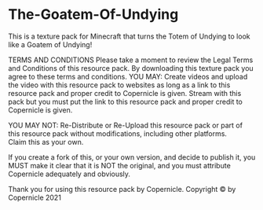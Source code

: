 # The-Goatem-Of-Undying
This is a texture pack for Minecraft that turns the Totem of Undying to look like a Goatem of Undying!

TERMS AND CONDITIONS
Please take a moment to review the Legal Terms and Conditions of this resource pack.
By downloading this texture pack you agree to these terms and conditions.
YOU MAY:
	Create videos and upload the video with this resource pack to websites as long as a link to this resource pack and proper credit to Copernicle is given.
	Stream with this pack but you must put the link to this resource pack and proper credit to Copernicle is given.

YOU MAY NOT:
	Re-Distribute or Re-Upload this resource pack or part of this resource pack without modifications, including other platforms.    	
	Claim this as your own.

If you create a fork of this, or your own version, and decide to publish it, you MUST make it clear that it is NOT the original, and you must attribute Copernicle adequately and obviously.

Thank you for using this resource pack by Copernicle.
Copyright © by Copernicle 2021
